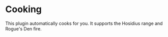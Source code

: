 # Cooking

This plugin automatically cooks for you. It supports the Hosidius range and Rogue's Den fire.
